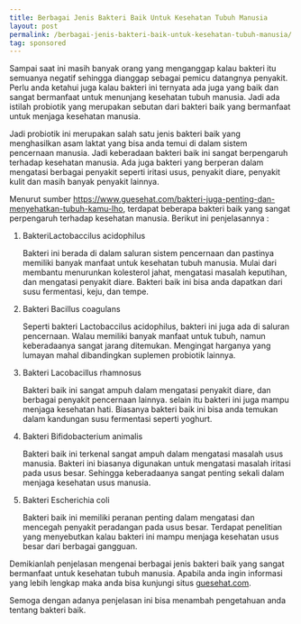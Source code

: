 ```yaml
---
title: Berbagai Jenis Bakteri Baik Untuk Kesehatan Tubuh Manusia
layout: post
permalink: /berbagai-jenis-bakteri-baik-untuk-kesehatan-tubuh-manusia/
tag: sponsored
---
```

<div>
  <p>
Sampai saat ini masih banyak orang yang menganggap kalau bakteri itu semuanya negatif sehingga dianggap sebagai pemicu datangnya penyakit. Perlu anda ketahui juga kalau bakteri ini ternyata ada juga yang baik dan sangat bermanfaat untuk menunjang kesehatan tubuh manusia. Jadi ada istilah probiotik yang merupakan sebutan dari bakteri baik yang bermanfaat untuk menjaga kesehatan manusia.
  </p>
</div>
<div>
  <p>
Jadi probiotik ini merupakan salah satu jenis bakteri baik yang menghasilkan asam laktat yang bisa anda temui di dalam sistem pencernaan manusia. Jadi keberadaan bakteri baik ini sangat berpengaruh terhadap kesehatan manusia. Ada juga bakteri yang berperan dalam mengatasi berbagai penyakit seperti iritasi usus, penyakit diare, penyakit kulit dan masih banyak penyakit lainnya.
  </p>
</div>
<div>
  <p>
Menurut sumber <a href="https://www.guesehat.com/bakteri-juga-penting-dan-menyehatkan-tubuh-kamu-lho" target="_blank" rel="sponsored">https://www.guesehat.com/bakteri-juga-penting-dan-menyehatkan-tubuh-kamu-lho</a>, terdapat beberapa bakteri baik yang sangat perpengaruh terhadap kesehatan manusia. Berikut ini penjelasannya :
  </p>
</div>
<ol>
<li>BakteriLactobaccilus acidophilus
<div>
  <p>
Bakteri ini berada di dalam saluran sistem pencernaan dan pastinya memiliki banyak manfaat untuk kesehatan tubuh manusia. Mulai dari membantu menurunkan kolesterol jahat, mengatasi masalah keputihan, dan mengatasi penyakit diare. Bakteri baik ini bisa anda dapatkan dari susu fermentasi, keju, dan tempe.
  </p>
</div>
  </li>
<li>Bakteri Bacillus coagulans
<div>
  <p>
Seperti bakteri Lactobaccilus acidophilus, bakteri ini juga ada di saluran pencernaan. Walau memiliki banyak manfaat untuk tubuh, namun keberadaanya sangat jarang ditemukan. Mengingat harganya yang lumayan mahal dibandingkan suplemen probiotik lainnya.
  </p>
</div>
  </li>
<li>Bakteri Lacobacillus rhamnosus
<div>
  <p>
Bakteri baik ini sangat ampuh dalam mengatasi penyakit diare, dan berbagai penyakit pencernaan lainnya. selain itu bakteri ini juga mampu menjaga kesehatan hati. Biasanya bakteri baik ini bisa anda temukan dalam kandungan susu fermentasi seperti yoghurt.
  </p>
</div>
  </li>
<li>Bakteri Bifidobacterium animalis
<div>
  <p>
Bakteri baik ini terkenal sangat ampuh dalam mengatasi masalah usus manusia. Bakteri ini biasanya digunakan untuk mengatasi masalah iritasi pada usus besar. Sehingga keberadaanya sangat penting sekali dalam menjaga kesehatan usus manusia.
  </p>
</div>
  </li>
<li>Bakteri Escherichia coli
<div>
  <p>
Bakteri baik ini memiliki peranan penting dalam mengatasi dan mencegah penyakit peradangan pada usus besar. Terdapat penelitian yang menyebutkan kalau bakteri ini mampu menjaga kesehatan usus besar dari berbagai gangguan.
  </p>
</div>
</li>
</ol>
<div>
  <p>
Demikianlah penjelasan mengenai berbagai jenis bakteri baik yang sangat bermanfaat untuk kesehatan tubuh manusia. Apabila anda ingin informasi yang lebih lengkap maka anda bisa kunjungi situs <a href="https://guesehat.com" target="_blank" rel="sponsored">guesehat.com</a>.
  </p>
</div>
<div>
  <p>
Semoga dengan adanya penjelasan ini bisa menambah pengetahuan anda tentang bakteri baik.
  </p>
</div>
